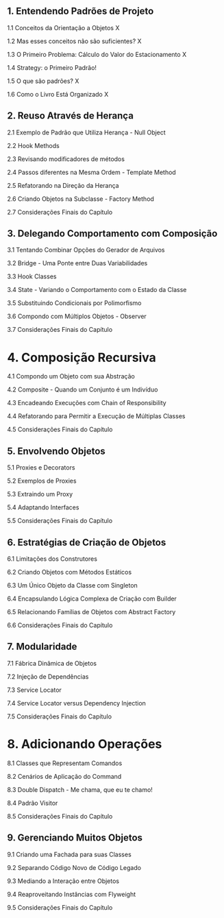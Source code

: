 ## 1. Entendendo Padrões de Projeto

1.1 Conceitos da Orientação a Objetos X

1.2 Mas esses conceitos não são suficientes?  X

1.3 O Primeiro Problema: Cálculo do Valor do Estacionamento X

1.4 Strategy: o Primeiro Padrão! 

1.5 O que são padrões? X

1.6 Como o Livro Está Organizado X

## 2. Reuso Através de Herança

2.1 Exemplo de Padrão que Utiliza Herança - Null Object

2.2 Hook Methods 

2.3 Revisando modificadores de métodos  

2.4 Passos diferentes na Mesma Ordem - Template Method  

2.5 Refatorando na Direção da Herança    

2.6 Criando Objetos na Subclasse - Factory Method  

2.7 Considerações Finais do Capítulo   



## 3. Delegando Comportamento com Composição
3.1 Tentando Combinar Opções do Gerador de Arquivos 

3.2 Bridge - Uma Ponte entre Duas Variabilidades 

3.3 Hook Classes     

3.4 State - Variando o Comportamento com o Estado da Classe 

3.5 Substituindo Condicionais por Polimorfismo   

3.6 Compondo com Múltiplos Objetos - Observer 

3.7 Considerações Finais do Capítulo   



# 4. Composição Recursiva
4.1 Compondo um Objeto com sua Abstração   

4.2 Composite - Quando um Conjunto é um Indivíduo  

4.3 Encadeando Execuções com Chain of Responsibility  

4.4 Refatorando para Permitir a Execução de Múltiplas Classes 

4.5 Considerações Finais do Capítulo   



## 5. Envolvendo Objetos


5.1 Proxies e Decorators   

5.2 Exemplos de Proxies   

5.3 Extraindo um Proxy   

5.4 Adaptando Interfaces 

5.5 Considerações Finais do Capítulo 



## 6. Estratégias de Criação de Objetos
6.1 Limitações dos Construtores   

6.2 Criando Objetos com Métodos Estáticos   

6.3 Um Único Objeto da Classe com Singleton   

6.4 Encapsulando Lógica Complexa de Criação com Builder 

6.5 Relacionando Famílias de Objetos com Abstract Factory 

6.6 Considerações Finais do Capítulo    



## 7. Modularidade
7.1 Fábrica Dinâmica de Objetos   

7.2 Injeção de Dependências   

7.3 Service Locator    

7.4 Service Locator versus Dependency Injection 

7.5 Considerações Finais do Capítulo 


# 8. Adicionando Operações
8.1 Classes que Representam Comandos 

8.2 Cenários de Aplicação do Command 

8.3 Double Dispatch - Me chama, que eu te chamo!

8.4 Padrão Visitor

8.5 Considerações Finais do Capítulo 



## 9. Gerenciando Muitos Objetos
9.1 Criando uma Fachada para suas Classes

9.2 Separando Código Novo de Código Legado 

9.3 Mediando a Interação entre Objetos  

9.4 Reaproveitando Instâncias com Flyweight

9.5 Considerações Finais do Capítulo 


